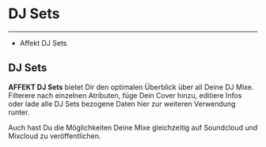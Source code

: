 # DJ Sets

---

- Affekt DJ Sets

## DJ Sets
**AFFEKT DJ Sets** bietet Dir den optimalen Überblick über all Deine DJ Mixe. Filterere nach einzelnen Atributen, füge Dein Cover hinzu, editiere Infos oder lade alle DJ Sets bezogene Daten hier zur weiteren Verwendung runter. 

Auch hast Du die Möglichkeiten Deine Mixe gleichzeitig auf Soundcloud und Mixcloud zu veröffentlichen. 













